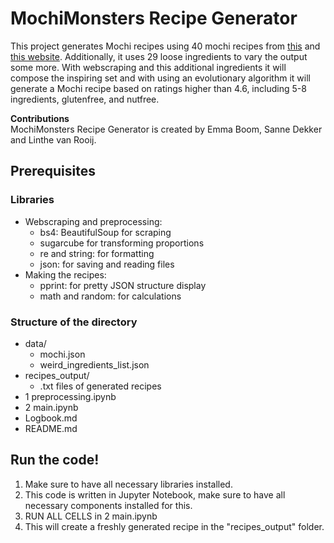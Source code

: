 # MochiMonsters Recipe Generator 
This project generates Mochi recipes using 40 mochi recipes from [this](https://allpurposeveggies.com/12967/12-mochi-flavors-easy-recipes-for-mochi-ice-cream-and-more/) and [this website](https://thericechick.com/mochi-recipes/). Additionally, it uses 29 loose ingredients to vary the output some more. With webscraping and this additional ingredients it will compose the inspiring set and with using an evolutionary algorithm it will generate a Mochi recipe based on ratings higher than 4.6, including 5-8 ingredients, glutenfree, and nutfree.

**Contributions**   
MochiMonsters Recipe Generator is created by Emma Boom, Sanne Dekker and Linthe van Rooij. 

## Prerequisites
### Libraries
- Webscraping and preprocessing: 
    - bs4: BeautifulSoup for scraping
    - sugarcube for transforming proportions 
    - re and string: for formatting 
    - json: for saving and reading files 
- Making the recipes:
    - pprint: for pretty JSON structure display
    - math and random: for calculations

### Structure of the directory
- data/
    - mochi.json
    - weird_ingredients_list.json
- recipes_output/
    - .txt files of generated recipes
- 1 preprocessing.ipynb
- 2 main.ipynb
- Logbook.md
- README.md


## Run the code! 
1. Make sure to have all necessary libraries installed. 
2. This code is written in Jupyter Notebook, make sure to have all necessary components installed for this. 
3. RUN ALL CELLS in 2 main.ipynb
4. This will create a freshly generated recipe in the "recipes_output" folder. 




